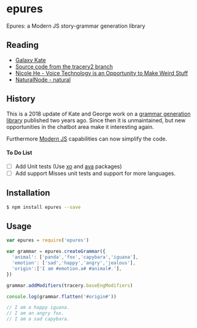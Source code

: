 # epures
Epures: a Modern JS story-grammar generation library

## Reading

* [Galaxy Kate](http://www.crystalcodepalace.com/traceryTut.html)
* [Source code from the tracery2 branch](https://github.com/galaxykate/tracery/tree/tracery2/js/tracery)
* [Nicole He - Voice Technology is an Opportunity to Make Weird Stuff](https://medium.com/@nicolehe/voice-technology-is-an-opportunity-to-make-weird-stuff-d4296ce7448a)
* [NaturalNode - natural](https://github.com/NaturalNode/natural)

## History

This is a 2018 update of Kate and George work on a [grammar generation library](https://github.com/v21/tracery) published two years ago. Since then it is unmaintained, but new opportunities in the chatbot area make it interesting again.

Furthermore [Modern JS](https://github.com/mbeaudru/modern-js-cheatsheet) capabilities can now simplify the code.

#### To Do List
- [ ] Add Unit tests (Use [xo](https://github.com/sindresorhus/xo) and [ava](https://github.com/avajs/ava) packages)
- [ ] Add support Misses unit tests and support for more languages.

## Installation

```bash
$ npm install epures --save
```

##  Usage

```javascript
var epures = require('epures')

var grammar = epures.createGrammar({
  'animal': ['panda','fox','capybara','iguana'],
  'emotion': ['sad','happy','angry','jealous'],
  'origin':['I am #emotion.a# #animal#.'],
})

grammar.addModifiers(tracery.baseEngModifiers)

console.log(grammar.flatten('#origin#'))

// I am a happy iguana.
// I am an angry fox.
// I am a sad capybara.
```
